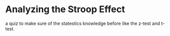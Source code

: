 # Analyzing the Stroop Effect

a quiz to make sure of the statestics knowledge before like the z-test and t-test.
